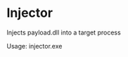 # Injector
Injects payload.dll into a target process 

Usage:
injector.exe <target process pid> <absolute path of payload.dll>
